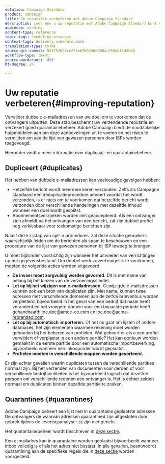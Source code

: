 ```yaml
---
solution: Campaign Standard
product: campaign
title: Je reputatie verbeteren met Adobe Campaign Standard
description: Leer hoe u uw reputatie met Adobe Campaign Standard kunt verbeteren door dubbele e-mailadressen en quarantines te beheren.
audience: sending
content-type: reference
topic-tags: sheduling-messages
context-tags: delivery,schedule,back
translation-type: tm+mt
source-git-commit: 501f52624ce253eb7b0d36d908ac8502cf1d3b48
workflow-type: tm+mt
source-wordcount: '458'
ht-degree: 2%

---
```



# Uw reputatie verbeteren{#improving-reputation}

Verwijder dubbele e-mailadressen van uw doel om te voorkomen dat de ontvangers uitputten. Deze stap beschermt uw verzendende reputatie en verzekert goed quarantainebeheer. Adobe Campaign biedt de noodzakelijke hulpmiddelen aan om deze aanbevelingen uit te voeren en het risico te vermijden om aan de lijst van gewezen personen door ISPs worden toegevoegd.

Hieronder vindt u meer informatie over duplicaat- en quarantainebeheer.

## Dupliceert {#duplicates}

Het hebben van dubbele e-mailadressen kan veelvoudige gevolgen hebben:
* Hetzelfde bericht wordt meerdere keren verzonden. Zelfs als Campagne standaard een deduplicatieprocedure uitvoert voordat het wordt verzonden, is er niets om te voorkomen dat hetzelfde bericht wordt verzonden door verschillende handelingen met dezelfde inhoud wanneer een doel wordt gesplitst.
* Abonnementsverzoeken worden niet geaccepteerd. Als een ontvanger zich afmeldt na het ontvangen van een bericht, zal zijn dubbel profiel nog verkiesbaar voor toekomstige berichten zijn.

Naast deze zijstap van opt-in procedures, zal deze situatie gebruikers waarschijnlijk leiden om de berichten als spam te beschouwen en een procedure van de lijst van gewezen personen bij ISP teweeg te brengen.

U moet bijzonder voorzichtig zijn wanneer het uitvoeren van verrichtingen op het gegevensbestand. Om dubbel werk zoveel mogelijk te voorkomen, moeten de volgende acties worden uitgevoerd:
* **De invoer moet zorgvuldig worden gevormd.** Dit is met name van belang bij het kiezen van de verzoeningssleutel.
* **Let op bij het wijzigen van e-mailadressen.** Gewijzigde e-mailadressen kunnen ook een bron van duplicaten zijn. Met name, kunnen twee adressen met verschillende domeinen aan de zelfde brievenbus worden verpletterd, bijvoorbeeld in het geval van een bedrijf dat naam heeft veranderd en het vroegere domein voor een bepaalde periode heeft gehandhaafd: joe.doe@amce-co.com en joe.doe@acme-rebranded.com.
* **Let op bij automatisch importeren.** Of het nu gaat om lijsten of andere databases, het zijn elementen waarmee rekening moet worden gehouden bij het beheren van profielen. Wat gebeurt er als u een profiel verwijdert of verplaatst in een andere partitie? Het kan opnieuw worden gemaakt in de eerste partitie door een automatische importbewerking, bijvoorbeeld wanneer een inkooporder wordt geplaatst.
* **Profielen moeten in verschillende mappen worden gesorteerd.**

Er zijn echter gevallen waarin duplicaten tussen de verschillende partities normaal zijn. Bij het verzenden van documenten voor derden of voor verschillende bedrijfsentiteiten is het bijvoorbeeld logisch dat dezelfde persoon om verschillende redenen een ontvanger is. Het is echter zelden normaal om duplicaten binnen dezelfde partitie te zoeken.

## Quarantines {#quarantines}

Adobe Campaign beheert een lijst met in quarantaine geplaatste adressen. De ontvangers de waarvan adressen quarantined zijn uitgesloten door gebrek tijdens de leveringsanalyse: zij zijn niet gericht .

Het quarantainebeheer wordt beschreven in [deze sectie](../../sending/using/understanding-quarantine-management.md).

Een e-mailadres kan in quarantaine worden geplaatst bijvoorbeeld wanneer inbox volledig is of als het adres niet bestaat. In alle gevallen, beantwoordt quarantining aan de specifieke regels die in [deze sectie](../../sending/using/understanding-quarantine-management.md#conditions-for-sending-an-address-to-quarantine) worden voorgesteld.
